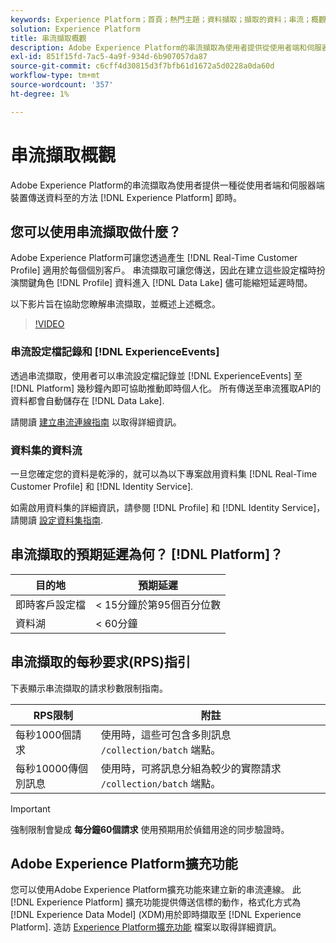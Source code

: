 ```yaml
---
keywords: Experience Platform；首頁；熱門主題；資料擷取；擷取的資料；串流；概觀；串流擷取；延遲；串流延遲；
solution: Experience Platform
title: 串流擷取概觀
description: Adobe Experience Platform的串流擷取為使用者提供從使用者端和伺服器端裝置傳送資料以即時Experience Platform的方法。
exl-id: 851f15fd-7ac5-4a9f-934d-6b907057da87
source-git-commit: c6cff4d30815d3f7bfb61d1672a5d0228a0da60d
workflow-type: tm+mt
source-wordcount: '357'
ht-degree: 1%

---
```


# 串流擷取概觀

Adobe Experience Platform的串流擷取為使用者提供一種從使用者端和伺服器端裝置傳送資料至的方法 [!DNL Experience Platform] 即時。

## 您可以使用串流擷取做什麼？

Adobe Experience Platform可讓您透過產生 [!DNL Real-Time Customer Profile] 適用於每個個別客戶。 串流擷取可讓您傳送，因此在建立這些設定檔時扮演關鍵角色 [!DNL Profile] 資料進入 [!DNL Data Lake] 儘可能縮短延遲時間。

以下影片旨在協助您瞭解串流擷取，並概述上述概念。

>[!VIDEO](https://video.tv.adobe.com/v/28425?quality=12&learn=on)

### 串流設定檔記錄和 [!DNL ExperienceEvents]

透過串流擷取，使用者可以串流設定檔記錄並 [!DNL ExperienceEvents] 至 [!DNL Platform] 幾秒鐘內即可協助推動即時個人化。 所有傳送至串流獲取API的資料都會自動儲存在 [!DNL Data Lake].

請閱讀 [建立串流連線指南](../tutorials/create-streaming-connection.md) 以取得詳細資訊。

### 資料集的資料流

一旦您確定您的資料是乾淨的，就可以為以下專案啟用資料集 [!DNL Real-Time Customer Profile] 和 [!DNL Identity Service].

如需啟用資料集的詳細資訊，請參閱 [!DNL Profile] 和 [!DNL Identity Service]，請閱讀 [設定資料集指南](../../profile/tutorials/dataset-configuration.md).

## 串流擷取的預期延遲為何？ [!DNL Platform]？

| 目的地 | 預期延遲 |
| --------- | ---------------- |
| 即時客戶設定檔 | &lt; 15分鐘於第95個百分位數 |
| 資料湖 | &lt; 60分鐘 |

## 串流擷取的每秒要求(RPS)指引

下表顯示串流擷取的請求秒數限制指南。

| RPS限制 | 附註 |
| --- | --- |
| 每秒1000個請求 | 使用時，這些可包含多則訊息 `/collection/batch` 端點。 |
| 每秒10000傳個別訊息 | 使用時，可將訊息分組為較少的實際請求 `/collection/batch` 端點。 |

>[!IMPORTANT]
>
>強制限制會變成 **每分鐘60個請求** 使用預期用於偵錯用途的同步驗證時。

## Adobe Experience Platform擴充功能

您可以使用Adobe Experience Platform擴充功能來建立新的串流連線。 此 [!DNL Experience Platform] 擴充功能提供傳送信標的動作，格式化方式為 [!DNL Experience Data Model] (XDM)用於即時擷取至 [!DNL Experience Platform]. 造訪 [Experience Platform擴充功能](../../tags/extensions/client/web-sdk/overview.md) 檔案以取得詳細資訊。
